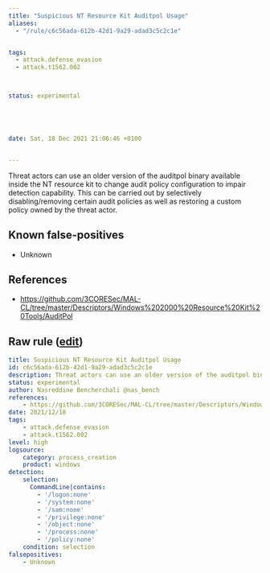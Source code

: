 ```yaml
---
title: "Suspicious NT Resource Kit Auditpol Usage"
aliases:
  - "/rule/c6c56ada-612b-42d1-9a29-adad3c5c2c1e"


tags:
  - attack.defense_evasion
  - attack.t1562.002



status: experimental





date: Sat, 18 Dec 2021 21:06:46 +0100


---
```


Threat actors can use an older version of the auditpol binary available inside the NT resource kit to change audit policy configuration to impair detection capability. This can be carried out by selectively disabling/removing certain audit policies as well as restoring a custom policy owned by the threat actor.

<!--more-->


## Known false-positives

* Unknown



## References

* https://github.com/3CORESec/MAL-CL/tree/master/Descriptors/Windows%202000%20Resource%20Kit%20Tools/AuditPol


## Raw rule ([edit](https://github.com/SigmaHQ/sigma/edit/master/rules/windows/process_creation/proc_creation_win_susp_nt_resource_kit_auditpol_usage.yml))
```yaml
title: Suspicious NT Resource Kit Auditpol Usage 
id: c6c56ada-612b-42d1-9a29-adad3c5c2c1e
description: Threat actors can use an older version of the auditpol binary available inside the NT resource kit to change audit policy configuration to impair detection capability. This can be carried out by selectively disabling/removing certain audit policies as well as restoring a custom policy owned by the threat actor. 
status: experimental
author: Nasreddine Bencherchali @nas_bench
references:
    - https://github.com/3CORESec/MAL-CL/tree/master/Descriptors/Windows%202000%20Resource%20Kit%20Tools/AuditPol
date: 2021/12/18
tags:
    - attack.defense_evasion
    - attack.t1562.002
level: high
logsource:
    category: process_creation
    product: windows
detection:
    selection:
      CommandLine|contains:
        - '/logon:none'
        - '/system:none'
        - '/sam:none'
        - '/privilege:none'
        - '/object:none'
        - '/process:none'
        - '/policy:none'
    condition: selection
falsepositives:
    - Unknown

```
